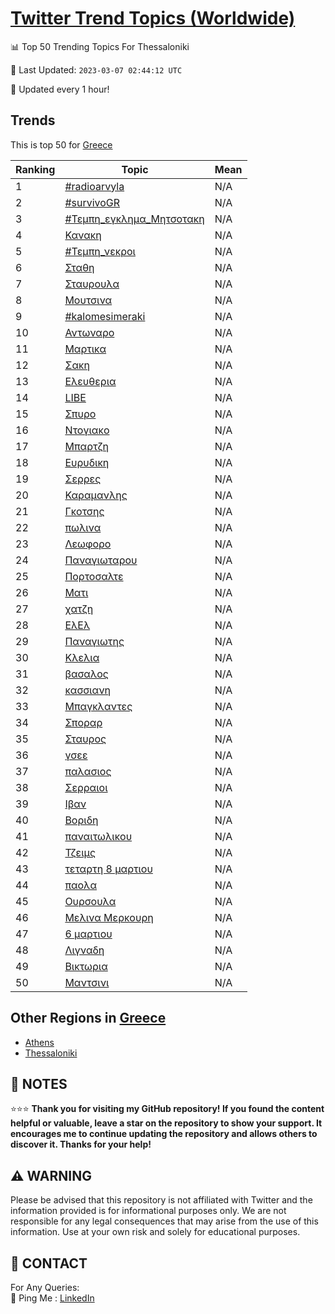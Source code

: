 [Twitter Trend Topics (Worldwide)](https://github.com/ErcinDedeoglu/Twitter-Trend-Topics)
==========


📊 Top 50 Trending Topics For Thessaloniki

📆 Last Updated: `2023-03-07 02:44:12 UTC`

🔧 Updated every 1 hour!


## Trends

This is top 50 for [Greece](</Greece>)

| Ranking | Topic | Mean |
| ------- | ------------ | ------------ |
| 1 | [#radioarvyla](http://twitter.com/search?q=%23radioarvyla) | N/A |
| 2 | [#survivoGR](http://twitter.com/search?q=%23survivoGR) | N/A |
| 3 | [#Τεμπη_εγκλημα_Μητσοτακη](http://twitter.com/search?q=%23%ce%a4%ce%b5%ce%bc%cf%80%ce%b7_%ce%b5%ce%b3%ce%ba%ce%bb%ce%b7%ce%bc%ce%b1_%ce%9c%ce%b7%cf%84%cf%83%ce%bf%cf%84%ce%b1%ce%ba%ce%b7) | N/A |
| 4 | [Κανακη](http://twitter.com/search?q=%ce%9a%ce%b1%ce%bd%ce%b1%ce%ba%ce%b7) | N/A |
| 5 | [#Τεμπη_νεκροι](http://twitter.com/search?q=%23%ce%a4%ce%b5%ce%bc%cf%80%ce%b7_%ce%bd%ce%b5%ce%ba%cf%81%ce%bf%ce%b9) | N/A |
| 6 | [Σταθη](http://twitter.com/search?q=%ce%a3%cf%84%ce%b1%ce%b8%ce%b7) | N/A |
| 7 | [Σταυρουλα](http://twitter.com/search?q=%ce%a3%cf%84%ce%b1%cf%85%cf%81%ce%bf%cf%85%ce%bb%ce%b1) | N/A |
| 8 | [Μουτσινα](http://twitter.com/search?q=%ce%9c%ce%bf%cf%85%cf%84%cf%83%ce%b9%ce%bd%ce%b1) | N/A |
| 9 | [#kalomesimeraki](http://twitter.com/search?q=%23kalomesimeraki) | N/A |
| 10 | [Αντωναρο](http://twitter.com/search?q=%ce%91%ce%bd%cf%84%cf%89%ce%bd%ce%b1%cf%81%ce%bf) | N/A |
| 11 | [Μαρτικα](http://twitter.com/search?q=%ce%9c%ce%b1%cf%81%cf%84%ce%b9%ce%ba%ce%b1) | N/A |
| 12 | [Σακη](http://twitter.com/search?q=%ce%a3%ce%b1%ce%ba%ce%b7) | N/A |
| 13 | [Ελευθερια](http://twitter.com/search?q=%ce%95%ce%bb%ce%b5%cf%85%ce%b8%ce%b5%cf%81%ce%b9%ce%b1) | N/A |
| 14 | [LIBE](http://twitter.com/search?q=LIBE) | N/A |
| 15 | [Σπυρο](http://twitter.com/search?q=%ce%a3%cf%80%cf%85%cf%81%ce%bf) | N/A |
| 16 | [Ντογιακο](http://twitter.com/search?q=%ce%9d%cf%84%ce%bf%ce%b3%ce%b9%ce%b1%ce%ba%ce%bf) | N/A |
| 17 | [Μπαρτζη](http://twitter.com/search?q=%ce%9c%cf%80%ce%b1%cf%81%cf%84%ce%b6%ce%b7) | N/A |
| 18 | [Ευρυδικη](http://twitter.com/search?q=%ce%95%cf%85%cf%81%cf%85%ce%b4%ce%b9%ce%ba%ce%b7) | N/A |
| 19 | [Σερρες](http://twitter.com/search?q=%ce%a3%ce%b5%cf%81%cf%81%ce%b5%cf%82) | N/A |
| 20 | [Καραμανλης](http://twitter.com/search?q=%ce%9a%ce%b1%cf%81%ce%b1%ce%bc%ce%b1%ce%bd%ce%bb%ce%b7%cf%82) | N/A |
| 21 | [Γκοτσης](http://twitter.com/search?q=%ce%93%ce%ba%ce%bf%cf%84%cf%83%ce%b7%cf%82) | N/A |
| 22 | [πωλινα](http://twitter.com/search?q=%cf%80%cf%89%ce%bb%ce%b9%ce%bd%ce%b1) | N/A |
| 23 | [Λεωφορο](http://twitter.com/search?q=%ce%9b%ce%b5%cf%89%cf%86%ce%bf%cf%81%ce%bf) | N/A |
| 24 | [Παναγιωταρου](http://twitter.com/search?q=%ce%a0%ce%b1%ce%bd%ce%b1%ce%b3%ce%b9%cf%89%cf%84%ce%b1%cf%81%ce%bf%cf%85) | N/A |
| 25 | [Πορτοσαλτε](http://twitter.com/search?q=%ce%a0%ce%bf%cf%81%cf%84%ce%bf%cf%83%ce%b1%ce%bb%cf%84%ce%b5) | N/A |
| 26 | [Ματι](http://twitter.com/search?q=%ce%9c%ce%b1%cf%84%ce%b9) | N/A |
| 27 | [χατζη](http://twitter.com/search?q=%cf%87%ce%b1%cf%84%ce%b6%ce%b7) | N/A |
| 28 | [ΕλΕλ](http://twitter.com/search?q=%ce%95%ce%bb%ce%95%ce%bb) | N/A |
| 29 | [Παναγιωτης](http://twitter.com/search?q=%ce%a0%ce%b1%ce%bd%ce%b1%ce%b3%ce%b9%cf%89%cf%84%ce%b7%cf%82) | N/A |
| 30 | [Κλελια](http://twitter.com/search?q=%ce%9a%ce%bb%ce%b5%ce%bb%ce%b9%ce%b1) | N/A |
| 31 | [βασαλος](http://twitter.com/search?q=%ce%b2%ce%b1%cf%83%ce%b1%ce%bb%ce%bf%cf%82) | N/A |
| 32 | [κασσιανη](http://twitter.com/search?q=%ce%ba%ce%b1%cf%83%cf%83%ce%b9%ce%b1%ce%bd%ce%b7) | N/A |
| 33 | [Μπαγκλαντες](http://twitter.com/search?q=%ce%9c%cf%80%ce%b1%ce%b3%ce%ba%ce%bb%ce%b1%ce%bd%cf%84%ce%b5%cf%82) | N/A |
| 34 | [Σποραρ](http://twitter.com/search?q=%ce%a3%cf%80%ce%bf%cf%81%ce%b1%cf%81) | N/A |
| 35 | [Σταυρος](http://twitter.com/search?q=%ce%a3%cf%84%ce%b1%cf%85%cf%81%ce%bf%cf%82) | N/A |
| 36 | [γσεε](http://twitter.com/search?q=%ce%b3%cf%83%ce%b5%ce%b5) | N/A |
| 37 | [παλασιος](http://twitter.com/search?q=%cf%80%ce%b1%ce%bb%ce%b1%cf%83%ce%b9%ce%bf%cf%82) | N/A |
| 38 | [Σερραιοι](http://twitter.com/search?q=%ce%a3%ce%b5%cf%81%cf%81%ce%b1%ce%b9%ce%bf%ce%b9) | N/A |
| 39 | [Ιβαν](http://twitter.com/search?q=%ce%99%ce%b2%ce%b1%ce%bd) | N/A |
| 40 | [Βοριδη](http://twitter.com/search?q=%ce%92%ce%bf%cf%81%ce%b9%ce%b4%ce%b7) | N/A |
| 41 | [παναιτωλικου](http://twitter.com/search?q=%cf%80%ce%b1%ce%bd%ce%b1%ce%b9%cf%84%cf%89%ce%bb%ce%b9%ce%ba%ce%bf%cf%85) | N/A |
| 42 | [Τζειμς](http://twitter.com/search?q=%ce%a4%ce%b6%ce%b5%ce%b9%ce%bc%cf%82) | N/A |
| 43 | [τεταρτη 8 μαρτιου](http://twitter.com/search?q=%cf%84%ce%b5%cf%84%ce%b1%cf%81%cf%84%ce%b7+8+%ce%bc%ce%b1%cf%81%cf%84%ce%b9%ce%bf%cf%85) | N/A |
| 44 | [παολα](http://twitter.com/search?q=%cf%80%ce%b1%ce%bf%ce%bb%ce%b1) | N/A |
| 45 | [Ουρσουλα](http://twitter.com/search?q=%ce%9f%cf%85%cf%81%cf%83%ce%bf%cf%85%ce%bb%ce%b1) | N/A |
| 46 | [Μελινα Μερκουρη](http://twitter.com/search?q=%ce%9c%ce%b5%ce%bb%ce%b9%ce%bd%ce%b1+%ce%9c%ce%b5%cf%81%ce%ba%ce%bf%cf%85%cf%81%ce%b7) | N/A |
| 47 | [6 μαρτιου](http://twitter.com/search?q=6+%ce%bc%ce%b1%cf%81%cf%84%ce%b9%ce%bf%cf%85) | N/A |
| 48 | [Λιγναδη](http://twitter.com/search?q=%ce%9b%ce%b9%ce%b3%ce%bd%ce%b1%ce%b4%ce%b7) | N/A |
| 49 | [Βικτωρια](http://twitter.com/search?q=%ce%92%ce%b9%ce%ba%cf%84%cf%89%cf%81%ce%b9%ce%b1) | N/A |
| 50 | [Μαντσινι](http://twitter.com/search?q=%ce%9c%ce%b1%ce%bd%cf%84%cf%83%ce%b9%ce%bd%ce%b9) | N/A |



## Other Regions in [Greece](</Greece>)

* [Athens](</Greece/Athens.md>)
* [Thessaloniki](</Greece/Thessaloniki.md>)



## 📝 NOTES

⭐⭐⭐ **Thank you for visiting my GitHub repository! If you found the content helpful or valuable, leave a star on the repository to show your support. It encourages me to continue updating the repository and allows others to discover it. Thanks for your help!**


## ⚠️ WARNING

Please be advised that this repository is not affiliated with Twitter and the information provided is for informational purposes only. We are not responsible for any legal consequences that may arise from the use of this information. Use at your own risk and solely for educational purposes.


## 📨 CONTACT

 For Any Queries:  
            🏓 Ping Me : [LinkedIn](https://www.linkedin.com/in/ercindedeoglu/)
